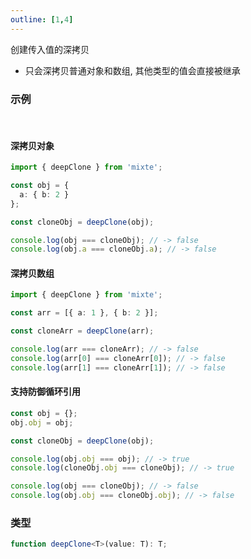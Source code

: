 ```yaml
---
outline: [1,4]
---
```


创建传入值的深拷贝
  - 只会深拷贝普通对象和数组, 其他类型的值会直接被继承

### 示例

<br>

#### 深拷贝对象

```ts
import { deepClone } from 'mixte';

const obj = {
  a: { b: 2 }
};

const cloneObj = deepClone(obj);

console.log(obj === cloneObj); // -> false
console.log(obj.a === cloneObj.a); // -> false
```

#### 深拷贝数组

```ts
import { deepClone } from 'mixte';

const arr = [{ a: 1 }, { b: 2 }];

const cloneArr = deepClone(arr);

console.log(arr === cloneArr); // -> false
console.log(arr[0] === cloneArr[0]); // -> false
console.log(arr[1] === cloneArr[1]); // -> false
```

#### 支持防御循环引用

```js
const obj = {};
obj.obj = obj;

const cloneObj = deepClone(obj);

console.log(obj.obj === obj); // -> true
console.log(cloneObj.obj === cloneObj); // -> true

console.log(obj === cloneObj); // -> false
console.log(obj.obj === cloneObj.obj); // -> false
```

### 类型

```ts
function deepClone<T>(value: T): T;
```
